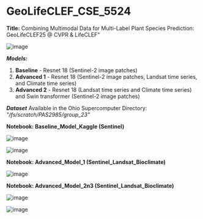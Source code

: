 # GeoLifeCLEF_CSE_5524

**Title:** Combining Multimodal Data for Multi-Label Plant Species Prediction: GeoLifeCLEF25 @ CVPR & LifeCLEF"

![image](https://github.com/user-attachments/assets/75744aac-8bc4-4ed9-92bd-b8bd2d76a45a)

_**Models:**_
1. **Baseline** - Resnet 18 (Sentinel-2 image patches)
2. **Advanced 1** - Resnet 18 (Sentinel-2 image patches, Landsat time series, and Climate time series)
3. **Advanced 2** - Resnet 18 (Landsat time series and Climate time series) and Swin transformer (Sentinel-2 image patches)

_**Dataset**_
Available in the Ohio Supercomputer Directory: _"/fs/scratch/PAS2985/group_23"_

**Notebook: Baseline_Model_Kaggle (Sentinel)**

![image](https://github.com/user-attachments/assets/f83020b6-e4d9-4707-920f-460307d48b71)

![image](https://github.com/user-attachments/assets/d75cd843-2449-456f-ac2b-9a2ad21dcfa4)


**Notebook: Advanced_Model_1 (Sentinel_Landsat_Bioclimate)**

![image](https://github.com/user-attachments/assets/ae1d627f-de24-4514-b28f-0610035968b2)


**Notebook: Advanced_Model_2n3 (Sentinel_Landsat_Bioclimate)**

![image](https://github.com/user-attachments/assets/7d901618-2ff9-46a4-a901-6dfeb4e42be6)

![image](https://github.com/user-attachments/assets/994f486d-602a-4635-8af9-7a1bb31a5db8)
